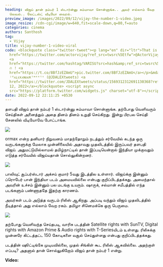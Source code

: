 ```yaml
---
heading: விஜய் தான் நம்பர் 1 ஸ்டார்ன்னு சும்மாவா சொன்னாங்க.. அவர் எல்லாம் வேற
  லெவல்.. லேட்டஸ்ட் வீடியோ வைரல்.
preview_image: /images/2022/09/12/vijay-the-number-1-video.jpeg
image_resize: /cdn-cgi/image/w=640,fit=scale-down,q=80,f=auto
categories: cinema
authors: Santhosh
tag:
  - Vijay
title: vijay-number-1-video-viral
code: <blockquote class="twitter-tweet"><p lang="en" dir="ltr">That is <a
  href="https://twitter.com/actorvijay?ref_src=twsrc%5Etfw">@ActorVijay</a> 💯
  <a
  href="https://twitter.com/hashtag/VARISU?src=hash&amp;ref_src=twsrc%5Etfw">#VARISU</a>
  🔥 ! <a
  href="https://t.co/8BfJzEZAmU">pic.twitter.com/8BfJzEZAmU</a></p>&mdash;
  ʲᵈᴀʟᴇxᴀɴᴅᴇʀᵗʷᵉᵉᵗˢ (@JDALEXtweets) <a
  href="https://twitter.com/JDALEXtweets/status/1569312312691130368?ref_src=twsrc%5Etfw">September
  12, 2022</a></blockquote> <script async
  src="https://platform.twitter.com/widgets.js" charset="utf-8"></script>
date: 2022-09-12 22:11:25 +0530
---
```



தளபதி விஜய் தான் நம்பர் 1 ஸ்டார்ன்னு சும்மாவா சொன்னாங்க. தற்போது வெளிவரும் செய்திகள் அனைத்தும் அதை தினம் தினம் உறுதி செய்கிறது. இன்று பிரபல செய்தி சேனலில் வீடியோவே போட்டாங்க.

![](/images/2022/09/12/vijay-the-number-2.jpeg)

ormax என்ற தனியார் நிறுவனம் மாதந்தோறும் நடத்தும் சர்வேயில் கடந்த ஒரு வருடங்களுக்கு மேலாக முன்னிலையில் அதாவது முதலிடத்தில் இருப்பவர் தளபதி விஜய். அதுமட்டுமில்லாமல் தமிழ்நாட்டில் தான் இப்படியென்றால் இந்தியா முக்குவதும் எடுத்த சர்வேயில் விஜய்யதான் சொல்லுகின்றனர்.

![](/images/2022/09/12/vijay-the-number-3.jpeg)

பாலிவுட் சூப்பர்ஸ்டார் அக்சய் குமார் 5வது இடத்தில உள்ளார். விஜய்க்கு இன்னும் ப்ரொபேர் பான் இந்தியா படம் அமையவில்லை என்பது குறிப்பிடத்தக்கது. அமைந்தால் அவரின் உச்சம் இன்னும் பல மடங்கு உயரும். ஷாருக், சல்மான் சமீபத்தில் எந்த படங்களும் பண்ணாததே இதற்கு காரணம்.

அவர்கள் படம் அடுத்த வருடம் ரிலீஸ் ஆகிறது. அப்படி வந்தும் விஜய் முதலிடத்தில் நீடித்தால் அது எல்லாம் வேற ரகம். தமிழா சினெமக்கெ ஒரு பெருமை.

![](/images/2022/09/12/vijay-the-number-1.jpeg)

தற்போது வெளிவந்த செய்தபடி, வாரிசு படத்தின் Satellite rights with SunTV, Digital rights with Amazon Prime & Audio rights with T-Seriesயிடம் உள்ளது. ரிலீசுக்கு முன்னரே கிட்டத்தட்ட 150 கோடிகளை வசூல் செய்துள்ளது என்பது குறிப்பிடத்தக்கது.

படத்தின் ஷூட்டிங்கே முடியவில்லை, முதல் சிங்கிள் கூட ரிலீஸ் ஆகவில்லை. அதற்குள் எப்படி? அதனால் தான் சொல்லுகிறோம் விஜய் தான் நம்பர் 1 என்று. 

**V﻿ideo:**